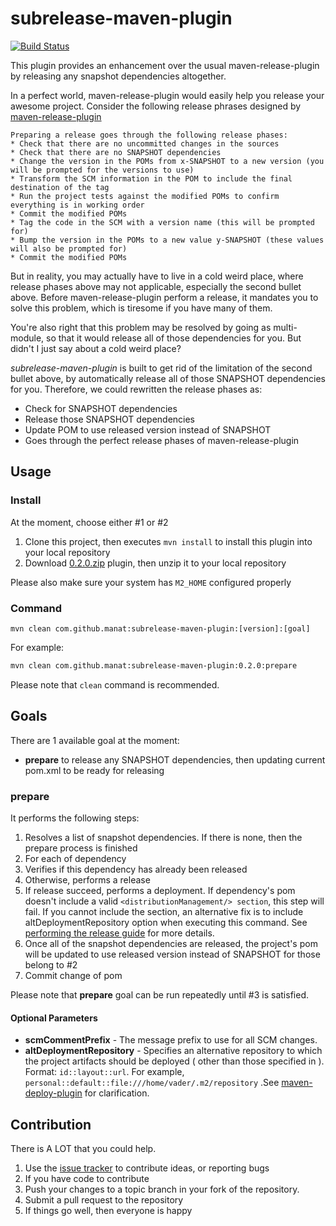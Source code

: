 # subrelease-maven-plugin
[![Build Status](https://travis-ci.org/manat/subrelease-maven-plugin.svg)](https://travis-ci.org/manat/subrelease-maven-plugin)

This plugin provides an enhancement over the usual maven-release-plugin by releasing any snapshot dependencies altogether.

In a perfect world, maven-release-plugin would easily help you release your awesome project. Consider the following release phrases designed by [maven-release-plugin](https://maven.apache.org/maven-release/maven-release-plugin/examples/prepare-release.html)

> 
    Preparing a release goes through the following release phases:
    * Check that there are no uncommitted changes in the sources
    * Check that there are no SNAPSHOT dependencies
    * Change the version in the POMs from x-SNAPSHOT to a new version (you will be prompted for the versions to use)
    * Transform the SCM information in the POM to include the final destination of the tag
    * Run the project tests against the modified POMs to confirm everything is in working order
    * Commit the modified POMs
    * Tag the code in the SCM with a version name (this will be prompted for)
    * Bump the version in the POMs to a new value y-SNAPSHOT (these values will also be prompted for)
    * Commit the modified POMs
    

But in reality, you may actually have to live in a cold weird place, where release phases above may not applicable, especially the second bullet above. Before maven-release-plugin perform a release, it mandates you to solve this problem, which is tiresome if you have many of them. 

You're also right that this problem may be resolved by going as multi-module, so that it would release all of those dependencies for you. But didn't I just say about a cold weird place?

*subrelease-maven-plugin* is built to get rid of the limitation of the second bullet above, by automatically release all of those SNAPSHOT dependencies for you. Therefore, we could rewritten the release phases as:

* Check for SNAPSHOT dependencies
* Release those SNAPSHOT dependencies
* Update POM to use released version instead of SNAPSHOT
* Goes through the perfect release phases of maven-release-plugin

## Usage

### Install

At the moment, choose either #1 or #2

1. Clone this project, then executes `mvn install` to install this plugin into your local repository
2. Download [0.2.0.zip](https://github.com/manat/subrelease-maven-plugin/releases/download/v0.2.0/0.2.0.zip) plugin, then unzip it to your local repository

Please also make sure your system has `M2_HOME` configured properly

### Command

`mvn clean com.github.manat:subrelease-maven-plugin:[version]:[goal]`

For example:

```bash
mvn clean com.github.manat:subrelease-maven-plugin:0.2.0:prepare
```

Please note that `clean` command is recommended.

## Goals

There are 1 available goal at the moment:
* **prepare** to release any SNAPSHOT dependencies, then updating current pom.xml to be ready for releasing

### prepare

It performs the following steps:

1. Resolves a list of snapshot dependencies. If there is none, then the prepare process is finished
2. For each of dependency
  1. Verifies if this dependency has already been released
  2. Otherwise, performs a release
  3. If release succeed, performs a deployment. If dependency's pom doesn't include a valid `<distributionManagement/> section`, this step will fail. If you cannot include the section, an alternative fix is to include altDeploymentRepository option when executing this command. See [performing the release guide](https://maven.apache.org/guides/mini/guide-releasing.html#Performing_the_release) for more details.
3. Once all of the snapshot dependencies are released, the project's pom will be updated to use released version instead of SNAPSHOT for those belong to #2
4. Commit change of pom 


Please note that **prepare** goal can be run repeatedly until #3 is satisfied.

#### Optional Parameters

* **scmCommentPrefix** - The message prefix to use for all SCM changes.
* **altDeploymentRepository** - Specifies an alternative repository to which the project artifacts should be deployed ( other than those specified in <distributionManagement> ).
                            Format: `id::layout::url`. For example, `personal::default::file:///home/vader/.m2/repository`  .See [maven-deploy-plugin](https://maven.apache.org/plugins/maven-deploy-plugin/deploy-mojo.html#altDeploymentRepository) for clarification. 


## Contribution

There is A LOT that you could help. 

1. Use the [issue tracker](https://github.com/manat/subrelease-maven-plugin/issues) to contribute ideas, or reporting bugs
2. If you have code to contribute
  1. Push your changes to a topic branch in your fork of the repository.
  2. Submit a pull request to the repository
  3. If things go well, then everyone is happy
